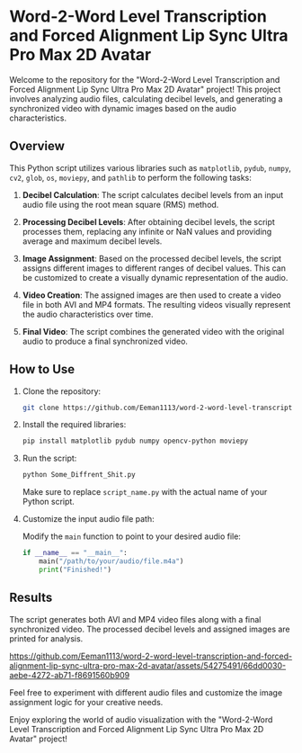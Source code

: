 # Word-2-Word Level Transcription and Forced Alignment Lip Sync Ultra Pro Max 2D Avatar

Welcome to the repository for the "Word-2-Word Level Transcription and Forced Alignment Lip Sync Ultra Pro Max 2D Avatar" project! This project involves analyzing audio files, calculating decibel levels, and generating a synchronized video with dynamic images based on the audio characteristics.

## Overview

This Python script utilizes various libraries such as `matplotlib`, `pydub`, `numpy`, `cv2`, `glob`, `os`, `moviepy`, and `pathlib` to perform the following tasks:

1. **Decibel Calculation**: The script calculates decibel levels from an input audio file using the root mean square (RMS) method.

2. **Processing Decibel Levels**: After obtaining decibel levels, the script processes them, replacing any infinite or NaN values and providing average and maximum decibel levels.

3. **Image Assignment**: Based on the processed decibel levels, the script assigns different images to different ranges of decibel values. This can be customized to create a visually dynamic representation of the audio.

4. **Video Creation**: The assigned images are then used to create a video file in both AVI and MP4 formats. The resulting videos visually represent the audio characteristics over time.

5. **Final Video**: The script combines the generated video with the original audio to produce a final synchronized video.

## How to Use

1. Clone the repository:

    ```bash
    git clone https://github.com/Eeman1113/word-2-word-level-transcription-and-forced-alignment-lip-sync-ultra-pro-max-2d-avatar.git
    ```

2. Install the required libraries:

    ```bash
    pip install matplotlib pydub numpy opencv-python moviepy
    ```

3. Run the script:

    ```bash
    python Some_Diffrent_Shit.py
    ```

    Make sure to replace `script_name.py` with the actual name of your Python script.

4. Customize the input audio file path:

    Modify the `main` function to point to your desired audio file:

    ```python
    if __name__ == "__main__":
        main("/path/to/your/audio/file.m4a")
        print("Finished!")
    ```

## Results

The script generates both AVI and MP4 video files along with a final synchronized video. The processed decibel levels and assigned images are printed for analysis.




https://github.com/Eeman1113/word-2-word-level-transcription-and-forced-alignment-lip-sync-ultra-pro-max-2d-avatar/assets/54275491/66dd0030-aebe-4272-ab71-f8691560b909




Feel free to experiment with different audio files and customize the image assignment logic for your creative needs.

Enjoy exploring the world of audio visualization with the "Word-2-Word Level Transcription and Forced Alignment Lip Sync Ultra Pro Max 2D Avatar" project!
